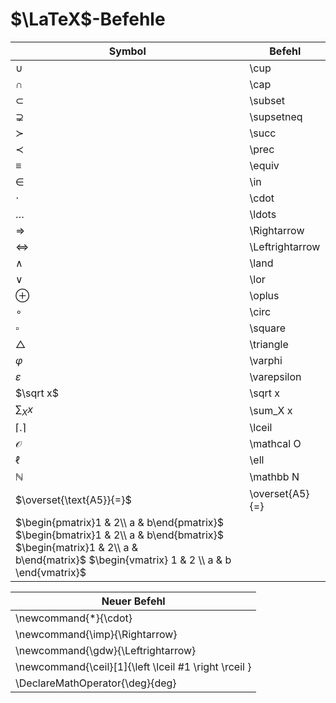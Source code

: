 # $\LaTeX$-Befehle

| Symbol                                                                                                                                                                           | Befehl          |
| -------------------------------------------------------------------------------------------------------------------------------------------------------------------------------- | --------------- |
| $\cup$                                                                                                                                                                           | \cup            |
| $\cap$                                                                                                                                                                           | \cap            |
| $\subset$                                                                                                                                                                        | \subset         |
| $\supsetneq$                                                                                                                                                                     | \supsetneq      |
| $\succ$                                                                                                                                                                          | \succ           |
| $\prec$                                                                                                                                                                          | \prec           |
| $\equiv$                                                                                                                                                                         | \equiv          |
| $\in$                                                                                                                                                                            | \in             |
| $\cdot$                                                                                                                                                                          | \cdot           |
| $\ldots$                                                                                                                                                                         | \ldots          |
| $\Rightarrow$                                                                                                                                                                    | \Rightarrow     |
| $\Leftrightarrow$                                                                                                                                                                | \Leftrightarrow |
| $\land$                                                                                                                                                                          | \land           |
| $\lor$                                                                                                                                                                           | \lor            |
| $\oplus$                                                                                                                                                                         | \oplus          |
| $\circ$                                                                                                                                                                          | \circ           |
| $\square$                                                                                                                                                                        | \square         |
| $\triangle$                                                                                                                                                                      | \triangle       |
| $\varphi$                                                                                                                                                                        | \varphi         |
| $\varepsilon$                                                                                                                                                                    | \varepsilon     |
| $\sqrt x$                                                                                                                                                                        | \sqrt x         |
| $\sum_X x$                                                                                                                                                                       | \sum_X x        |
| $\lceil .\rceil$                                                                                                                                                                 | \lceil          |
| $\mathcal O$                                                                                                                                                                     | \mathcal O      |
| $\ell$                                                                                                                                                                           | \ell            |
| $\mathbb N$                                                                                                                                                                      | \mathbb N       |
| $\overset{\text{A5}}{=}$                                                                                                                                                         | \overset{A5}{=} |
| $\begin{pmatrix}1 & 2\\ a & b\end{pmatrix}$ $\begin{bmatrix}1 & 2\\ a & b\end{bmatrix}$ $\begin{matrix}1 & 2\\ a & b\end{matrix}$ $\begin{vmatrix} 1 & 2 \\ a & b \end{vmatrix}$ |                 |

| Neuer Befehl                                          |
| ----------------------------------------------------- |
| \newcommand{\*}{\cdot}                                |
| \newcommand{\imp}{\Rightarrow}                        |
| \newcommand{\gdw}{\Leftrightarrow}                    |
| \newcommand{\ceil}[1]{\left \lceil #1 \right \rceil } |
| \DeclareMathOperator{\deg}{deg}                       |

